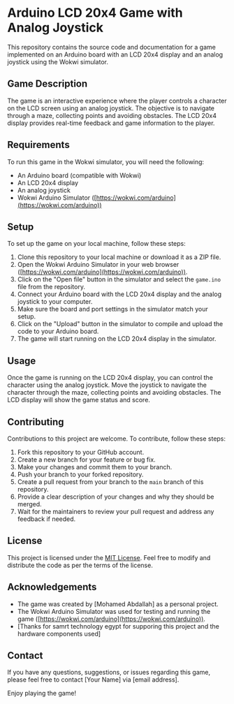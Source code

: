 # Arduino LCD 20x4 Game with Analog Joystick

This repository contains the source code and documentation for a game implemented on an Arduino board with an LCD 20x4 display and an analog joystick using the Wokwi simulator.

## Game Description

The game is an interactive experience where the player controls a character on the LCD screen using an analog joystick. The objective is to navigate through a maze, collecting points and avoiding obstacles. The LCD 20x4 display provides real-time feedback and game information to the player.

## Requirements

To run this game in the Wokwi simulator, you will need the following:

- An Arduino board (compatible with Wokwi)
- An LCD 20x4 display
- An analog joystick
- Wokwi Arduino Simulator ([https://wokwi.com/arduino](https://wokwi.com/arduino))

## Setup

To set up the game on your local machine, follow these steps:

1. Clone this repository to your local machine or download it as a ZIP file.
1. Open the Wokwi Arduino Simulator in your web browser ([https://wokwi.com/arduino](https://wokwi.com/arduino)).
1. Click on the "Open file" button in the simulator and select the `game.ino` file from the repository.
1. Connect your Arduino board with the LCD 20x4 display and the analog joystick to your computer.
1. Make sure the board and port settings in the simulator match your setup.
1. Click on the "Upload" button in the simulator to compile and upload the code to your Arduino board.
1. The game will start running on the LCD 20x4 display in the simulator.

## Usage

Once the game is running on the LCD 20x4 display, you can control the character using the analog joystick. Move the joystick to navigate the character through the maze, collecting points and avoiding obstacles. The LCD display will show the game status and score.

## Contributing

Contributions to this project are welcome. To contribute, follow these steps:

1. Fork this repository to your GitHub account.
1. Create a new branch for your feature or bug fix.
1. Make your changes and commit them to your branch.
1. Push your branch to your forked repository.
1. Create a pull request from your branch to the `main` branch of this repository.
1. Provide a clear description of your changes and why they should be merged.
1. Wait for the maintainers to review your pull request and address any feedback if needed.

## License

This project is licensed under the [MIT License](LICENSE). Feel free to modify and distribute the code as per the terms of the license.

## Acknowledgements

- The game was created by \[Mohamed Abdallah\] as a personal project.
- The Wokwi Arduino Simulator was used for testing and running the game ([https://wokwi.com/arduino](https://wokwi.com/arduino)).
- \[Thanks for samrt technology egypt for supporing this project and the hardware components used\]

## Contact

If you have any questions, suggestions, or issues regarding this game, please feel free to contact \[Your Name\] via \[email address\].

Enjoy playing the game!
